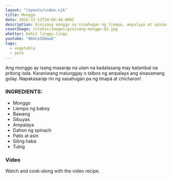 ```yaml
---
layout: "layouts/video.njk"
title: Monggo
date: 2016-12-12T24:04:44.000Z
description: Ginisang monggo na sinahugan ng liempo, ampalaya at spinach
coverImage: /static/images/ginisang-monggo-02.jpg
whetter: Kahit linggu-lingo
youtube: "06kCeI88owE"
tags:
  - vegetable
  - pork
---
```


Ang monggo ay isang masarap na ulam na kadalasang may katambal na pritong isda. Karaniwang malunggay o talbos ng ampalaya ang sinasamang gulay. Napakasarap rin ng sasahugan pa ng tinapá at chicharon!

### INGREDIENTS:
* Monggo
* Liempo ng baboy
* Bawang
* Sibuyas
* Ampalaya
* Dahon ng spinach
* Patis at asin
* Siling haba
* Tubig

### Video
Watch and cook-along with the video recipe.


